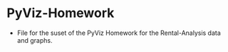 # PyViz-Homework

* File for the suset of the PyViz Homework for the Rental-Analysis data and graphs.
